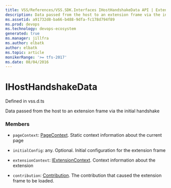 ```yaml
---
title: VSS/References/VSS.SDK.Interfaces IHostHandshakeData API | Extensions for Azure DevOps Services
description: Data passed from the host to an extension frame via the initial handshake
ms.assetid: a91732d8-ba66-b488-9dfa-fc178d794f89
ms.prod: devops
ms.technology: devops-ecosystem
generated: true
ms.manager: jillfra
ms.author: elbatk
author: elbatk
ms.topic: article
monikerRange: '>= tfs-2017'
ms.date: 08/04/2016
---
```


# IHostHandshakeData

Defined in vss.d.ts


Data passed from the host to an extension frame via the initial handshake 

### Members

* `pageContext`: [PageContext](../../../VSS/References/SDK_Interfaces/PageContext.md). Static context information about the current page

* `initialConfig`: any. Optional. Initial configuration for the extension frame

* `extensionContext`: [IExtensionContext](../../../VSS/References/VSS_SDK_Interfaces/IExtensionContext.md). Context information about the extension

* `contribution`: [Contribution](../../../VSS/References/SDK_Interfaces/Contribution.md). The contribution that caused the extension frame to be loaded.

